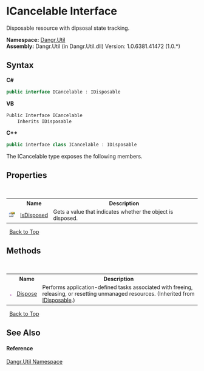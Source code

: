 # ICancelable Interface
 

Disposable resource with dipsosal state tracking.

**Namespace:**&nbsp;<a href="N_Dangr_Util">Dangr.Util</a><br />**Assembly:**&nbsp;Dangr.Util (in Dangr.Util.dll) Version: 1.0.6381.41472 (1.0.*)

## Syntax

**C#**<br />
``` C#
public interface ICancelable : IDisposable
```

**VB**<br />
``` VB
Public Interface ICancelable
	Inherits IDisposable
```

**C++**<br />
``` C++
public interface class ICancelable : IDisposable
```

The ICancelable type exposes the following members.


## Properties
&nbsp;<table><tr><th></th><th>Name</th><th>Description</th></tr><tr><td>![Public property](media/pubproperty.gif "Public property")</td><td><a href="P_Dangr_Util_ICancelable_IsDisposed">IsDisposed</a></td><td>
Gets a value that indicates whether the object is disposed.</td></tr></table>&nbsp;
<a href="#icancelable-interface">Back to Top</a>

## Methods
&nbsp;<table><tr><th></th><th>Name</th><th>Description</th></tr><tr><td>![Public method](media/pubmethod.gif "Public method")</td><td><a href="http://msdn2.microsoft.com/en-us/library/es4s3w1d" target="_blank">Dispose</a></td><td>
Performs application-defined tasks associated with freeing, releasing, or resetting unmanaged resources.
 (Inherited from <a href="http://msdn2.microsoft.com/en-us/library/aax125c9" target="_blank">IDisposable</a>.)</td></tr></table>&nbsp;
<a href="#icancelable-interface">Back to Top</a>

## See Also


#### Reference
<a href="N_Dangr_Util">Dangr.Util Namespace</a><br />